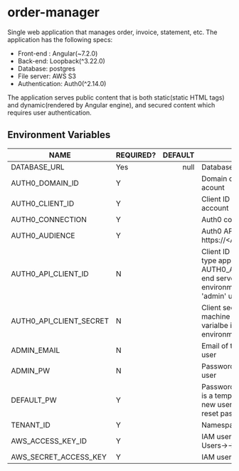 # order-manager
Single web application that manages order, invoice, statement, etc. The application has the following specs:
- Front-end : Angular(~7.2.0)
- Back-end: Loopback(^3.22.0)
- Database: postgres
- File server: AWS S3
- Authentication: Auth0(^2.14.0)

The application serves public content that is both static(static HTML tags) and dynamic(rendered by Angular engine), and secured content which requires user authentication.

## Environment Variables
|NAME|REQUIRED?|DEFAULT|DESCRIPTION|
|----|---------|-------:|-----------|
|DATABASE_URL|Yes|null|Database URL|
|AUTH0_DOMAIN_ID|Y||Domain of the application in Auth0 acount|
|AUTH0_CLIENT_ID|Y||Client ID of the application in Auth0 account|
|AUTH0_CONNECTION|Y||Auth0 connection authentication type|
|AUTH0_AUDIENCE|Y||Auth0 API URL(e.g. https://<AUTH0_DOMAIN_ID>/api/v2/|
|AUTH0_API_CLIENT_ID|N||Client ID of the machine to machine type application. With AUTH0_API_CLIENT_SECRET, back end server initializes Auth0 environment such as creating default 'admin' user|
|AUTH0_API_CLIENT_SECRET|N||Client secret of the machine to machine type application. This varialbe is needed to initialize Auth0 environment.|
|ADMIN_EMAIL|N||Email of the default administrator user|
|ADMIN_PW|N||Password of the default administrator user|
|DEFAULT_PW|Y||Password of newly created user. This is a temporary password because new user receives email with a link to reset password.|
|TENANT_ID|Y||Namespace of S3 buckets|
|AWS_ACCESS_KEY_ID|Y||IAM user's access key(found under Users-><tenant id>->Security credentials)|
|AWS_SECRET_ACCESS_KEY|Y||IAM user's access secret|
